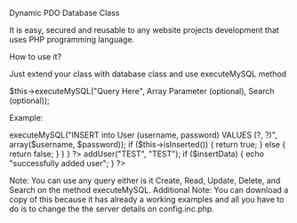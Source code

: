 Dynamic PDO Database Class

It is easy, secured and reusable to any website projects development that uses PHP programming language.

How to use it?

Just extend your class with database class and use executeMySQL method

$this->executeMySQL("Query Here", Array Parameter (optional), Search (optional));

Example:

<?php
    Class User extends Database {
  
    /**
     * This will only insert username and password to your database table named User.
     * 
     * Every parameter will be automatically sanitize in the method executeMySQL
     *
     * @param string $username
     * @param string $password
     * @todo you can require security.inc.php to add more security to your inputs
     * @return true or false
     * @access public
     */
    public function addUser($username, $password) {
    
      $this->executeMySQL("INSERT into User (username, password) VALUES (?, ?)", array($username, $password));
      
      if ($this->isInserted()) {
    
        return true;
    
      }  
      else {
      
        return false;
    
      }
      
    }
  
  }
?>
<!-- This will only for insert data to your database table -->
<?php 
    $user = new User();
  
    $insertData = $user->addUser("TEST", "TEST");
  
    if ($insertData) {
  
      echo "successfully added user";
  
    }
?>

Note: 
You can use any query either is it Create, Read, Update, Delete, and Search on the method executeMySQL.
Additional Note:
You can download a copy of this because it has already a working examples and all you have to do is to change the
the server details on config.inc.php.
